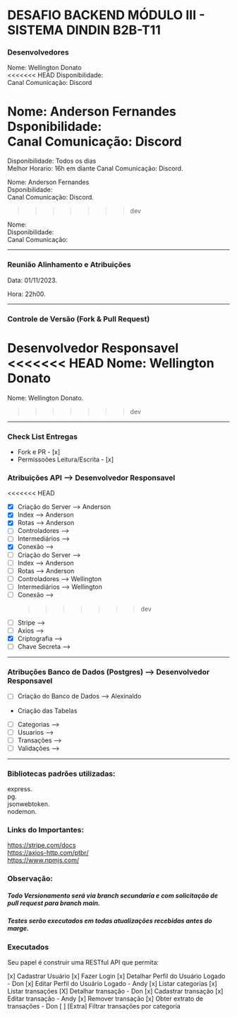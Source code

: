 # DESAFIO BACKEND MÓDULO III - SISTEMA DINDIN B2B-T11

### Desenvolvedores

Nome: Wellington Donato  
<<<<<<< HEAD
Disponibilidade:  
Canal Comunicação: Discord

Nome: Anderson Fernandes  
Dsponibilidade:  
Canal Comunicação: Discord
=======
Disponibilidade: Todos os dias  
Melhor Horario: 16h em diante
Canal Comunicação: Discord.

Nome: Anderson Fernandes  
Dsponibilidade:  
Canal Comunicação: Discord.

> > > > > > > dev

Nome:  
Disponibilidade:  
Canal Comunicação:

---

### Reunião Alinhamento e Atribuições

Data: 01/11/2023.

Hora: 22h00.

---

### Controle de Versão (Fork & Pull Request)

Desenvolvedor Responsavel  
<<<<<<< HEAD
Nome: Wellington Donato
=======
Nome: Wellington Donato.

> > > > > > > dev

---

### Check List Entregas

- Fork e PR - [x]
- Permissoões Leitura/Escrita - [x]

### Atribuições API --> Desenvolvedor Responsavel

<<<<<<< HEAD

- [x] Criação do Server --> Anderson
- [x] Index --> Anderson
- [x] Rotas --> Anderson
- [ ] Controladores -->
- [ ] Intermediários -->
- [x] Conexão -->
- [ ] Criação do Server -->
- [ ] Index --> Anderson
- [ ] Rotas --> Anderson
- [ ] Controladores --> Wellington
- [ ] Intermediários --> Wellington
- [ ] Conexão -->
  > > > > > > > dev
- [ ] Stripe -->
- [ ] Axios -->
- [x] Criptografia -->
- [ ] Chave Secreta -->

---

### Atribuções Banco de Dados (Postgres) --> Desenvolvedor Responsavel

- [ ] Criação do Banco de Dados --> Alexinaldo

* Criação das Tabelas

- [ ] Categorias -->
- [ ] Usuarios -->
- [ ] Transações -->
- [ ] Validações -->

---

### Bibliotecas padrões utilizadas:

express.  
pg.  
jsonwebtoken.  
nodemon.

### Links do Importantes:

https://stripe.com/docs  
https://axios-http.com/ptbr/  
https://www.npmjs.com/

### Observação:

##### Todo Versionamento será via branch secundaria e com solicitação de pull request para branch main.

##### Testes serão executados em todas atualizações recebidas antes do marge.

### Executados

Seu papel é construir uma RESTful API que permita:

[x] Cadastrar Usuário
[x] Fazer Login
[x] Detalhar Perfil do Usuário Logado - Don
[x] Editar Perfil do Usuário Logado - Andy
[x] Listar categorias
[x] Listar transações
[X] Detalhar transação - Don
[x] Cadastrar transação
[x] Editar transação - Andy
[x] Remover transação
[x] Obter extrato de transações - Don
[ ] [Extra] Filtrar transações por categoria
